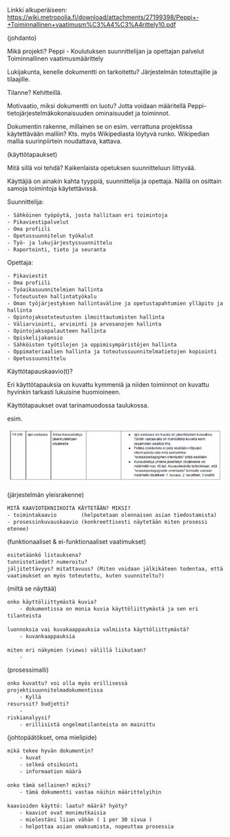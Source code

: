 Linkki alkuperäiseen:
https://wiki.metropolia.fi/download/attachments/27199398/Peppi+-+Toiminnallinen+vaatimusm%C3%A4%C3%A4rittely10.pdf

(johdanto)

Mikä projekti?
	Peppi - Koulutuksen suunnittelijan ja opettajan palvelut
	Toiminnallinen vaatimusmäärittely
	
Lukijakunta, kenelle dokumentti on tarkoitettu?
	Järjestelmän toteuttajille ja tilaajille.
	
Tilanne?
Kehitteillä.

Motivaatio, miksi dokumentti on luotu?
Jotta voidaan määritellä Peppi-tietojärjestelmäkokonaisuuden ominaisuudet ja
toiminnot.

Dokumentin rakenne, millainen se on esim. verrattuna projektissa käytettävään malliin? Kts. myös Wikipediasta löytyvä runko.
Wikipedian mallia suurinpiirtein noudattava, kattava.

(käyttötapaukset)

Mitä sillä voi tehdä?
Kaikenlaista opetuksen suunnitteluun liittyvää.

Käyttäjiä on ainakin kahta tyyppiä, suunnittelija ja opettaja. Näillä on osittain samoja toimintoja käytettävissä.

Suunnittelija:

	- Sähköinen työpöytä, josta hallitaan eri toimintoja
	- Pikaviestipalvelut
	- Oma profiili
	- Opetussuunnitelun työkalut
	- Työ- ja lukujärjestyssuunnittelu
	- Raportointi, tieto ja seuranta
	
Opettaja:

	- Pikaviestit
	- Oma profiili
	- Työaikasuunnitelmien hallinta
	- Toteutusten hallintatyökalu
	- Oman työjärjestyksen hallintaväline ja opetustapahtumien ylläpito ja hallinta
	- Opintojaksototeutusten ilmoittautumisten hallinta
	- Väliarviointi, arviointi ja arvosanojen hallinta
	- Opintojaksopalautteen hallinta
	- Opiskelijakansio
	- Sähköisten työtilojen ja oppimisympäristöjen hallinta
	- Oppimateriaalien hallinta ja toteutussuunnitelmatietojen kopiointi
	- Opetussuunnittelu
	
Käyttötapauskaavio(t)?

Eri käyttötapauksia on kuvattu kymmeniä ja niiden toiminnot on kuvattu hyvinkin tarkasti lukuisine huomioineen.

Käyttötapaukset ovat tarinamuodossa taulukossa.

esim.

![Käyttötapausesimerkki](kayttotapaus.png)

(järjestelmän yleisrakenne)

    MITÄ KAAVIOTEKNIIKOITA KÄYTETÄÄN? MIKSI?
	- toimintakaavio		(helpotetaan olennaisen asian tiedostamista)
	- prosessinkuvauskaavio	(konkreettisesti näytetään miten prosessi etenee)
	

(funktionaaliset & ei-funktionaaliset vaatimukset)

    esitetäänkö listauksena?
    tunnistetiedot? numeroitu?
    jäljitettävyys? mitattavuus? (Miten voidaan jälkikäteen todentaa, että vaatimukset on myös toteutettu, kuten suunniteltu?)

(miltä se näyttää)

    onko käyttöliittymästä kuvia?
		- dokumentissa on monia kuvia käyttöliittymästä ja sen eri tilanteista
		
    luonnoksia vai kuvakaappauksia valmiista käyttöliittymästä?
		- kuvankaappauksia
		
    miten eri näkymien (views) välillä liikutaan?
		- 
		
(prosessimalli)

    onko kuvattu? voi olla myös erillisessä projektisuunnitelmadokumentissa
		- Kyllä
    resurssit? budjetti?
		- 
    riskianalyysi?
		- erillisistä ongelmatilanteista on mainittu

(johtopäätökset, oma mielipide)

    mikä tekee hyvän dokumentin?
		- kuvat
		- selkeä otsikointi
		- informaation määrä
		
    onko tämä sellainen? miksi?
		- tämä dokumentti vastaa näihin määrittelyihin
		
    kaavioiden käyttö: laatu? määrä? hyöty?
		- kaaviot ovat monimutkaisia
		- mielestäni liian vähän ( 1 per 30 sivua )
		- helpottaa asian omaksumista, nopeuttaa prosessia
